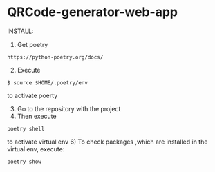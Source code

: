# QRCode-generator-web-app

INSTALL:
1) Get poetry
```
https://python-poetry.org/docs/
```
2) Execute
```
$ source $HOME/.poetry/env
```
to activate poerty

3) Go to the repository with the project
4) Then execute
```
poetry shell
```
to activate virtual env
6) To check packages ,which are installed in the virtual env, execute:
```
poetry show
```

